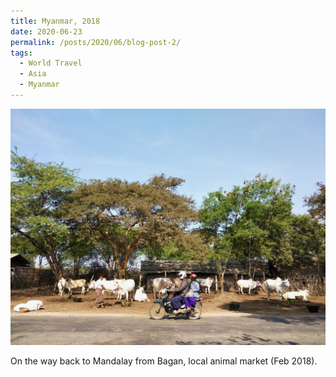 ```yaml
---
title: Myanmar, 2018
date: 2020-06-23
permalink: /posts/2020/06/blog-post-2/
tags:
  - World Travel
  - Asia
  - Myanmar
---
```


![](/photograph/myanmar.bagan1.png)

On the way back to Mandalay from Bagan, local animal market (Feb 2018).
